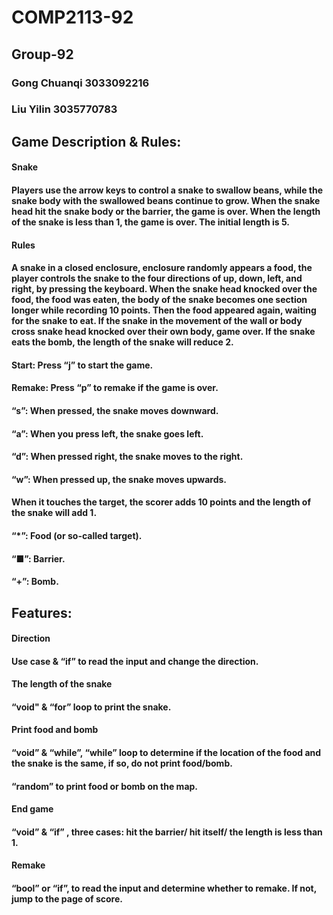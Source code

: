 # **COMP2113-92**
## **Group-92**
### **Gong Chuanqi 3033092216**
### **Liu Yilin 3035770783**
## Game Description & Rules: 
#### **Snake**
#### Players use the arrow keys to control a snake to swallow beans, while the snake body with the swallowed beans continue to grow. When the snake head hit the snake body or the barrier, the game is over. When the length of the snake is less than 1, the game is over. The initial length is 5. 
#### Rules
#### A snake in a closed enclosure, enclosure randomly appears a food, the player controls the snake to the four directions of up, down, left, and right, by pressing the keyboard. When the snake head knocked over the food, the food was eaten, the body of the snake becomes one section longer while recording 10 points. Then the food appeared again, waiting for the snake to eat. If the snake in the movement of the wall or body cross snake head knocked over their own body, game over. If the snake eats the bomb, the length of the snake will reduce 2. 
#### Start: Press “j” to start the game. 

#### Remake: Press “p” to remake if the game is over. 

#### “s”: When pressed, the snake moves downward. 

#### “a”: When you press left, the snake goes left. 

#### “d”: When pressed right, the snake moves to the right. 

#### “w”: When pressed up, the snake moves upwards. 

#### When it touches the target, the scorer adds 10 points and the length of the snake will add 1. 

#### “*”: Food (or so-called target). 

#### “■”: Barrier. 

#### “+”: Bomb. 
## **Features:**
#### **Direction** 

#### Use case & “if” to read the input and change the direction. 

#### **The length of the snake**

#### “void" & “for” loop to print the snake. 

#### **Print food and bomb**

#### “void” & “while”, “while” loop to determine if the location of the food and the snake is the same, if so, do not print 	food/bomb. 

#### “random” to print food or bomb on the map. 

#### **End game**

#### “void” & “if” , three cases: hit the barrier/ hit itself/ the length is less than 1. 

#### **Remake**

#### “bool” or “if”, to read the input and determine whether to remake. If not, jump to the page of score. 

